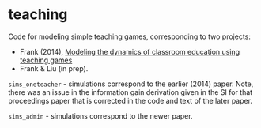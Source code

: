 teaching
========

Code for modeling simple teaching games, corresponding to two projects:

+ Frank (2014), [Modeling the dynamics of classroom education using teaching games](http://langcog.stanford.edu/papers/F-cogsci2014.pdf)
+ Frank & Liu (in prep). 

`sims_oneteacher` - simulations correspond to the earlier (2014) paper. Note, there was an issue in the information gain derivation given in the SI for that proceedings paper that is corrected in the code and text of the later paper.

`sims_admin` - simulations correspond to the newer paper. 

